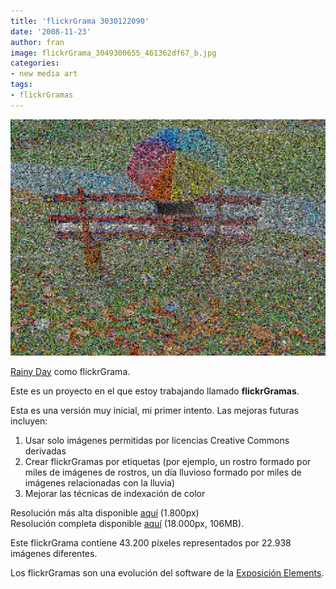 ```yaml
---
title: 'flickrGrama 3030122090'
date: '2008-11-23'
author: fran
image: flickrGrama_3049300655_461362df67_b.jpg
categories:
- new media art
tags:
- flickrGramas
---
```

![3049300655_461362df67_b.jpg](3049300655_461362df67_b.jpg)

[Rainy Day](http://www.flickr.com/photos/summerfeelings/3030122090/) como flickrGrama.

Este es un proyecto en el que estoy trabajando llamado **flickrGramas**.

Esta es una versión muy inicial, mi primer intento. Las mejoras futuras incluyen:
1) Usar solo imágenes permitidas por licencias Creative Commons derivadas  
2) Crear flickrGramas por etiquetas (por ejemplo, un rostro formado por miles de imágenes de rostros, un día lluvioso formado por miles de imágenes relacionadas con la lluvia)  
3) Mejorar las técnicas de indexación de color

Resolución más alta disponible [aquí](3049300655_8ca88c85b5_o.jpg) (1.800px)  
Resolución completa disponible [aquí](http://entregas.fransimo.info/flickrGramas/3030122090/fG_3030122090_ps.jpg) (18.000px, 106MB).

Este flickrGrama contiene 43.200 píxeles representados por 22.938 imágenes diferentes.

Los flickrGramas son una evolución del software de la [Exposición Elements](http://elements-barcelona.com/).

